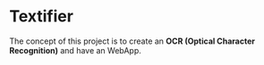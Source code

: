 # Textifier

The concept of this project is to create an **OCR (Optical Character Recognition)** and have an WebApp.

